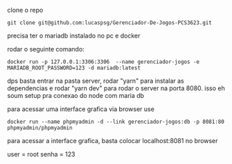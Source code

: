 clone o repo

```
git clone git@github.com:lucaspsg/Gerenciador-De-Jogos-PCS3623.git
```

precisa ter o mariadb instalado no pc e docker

rodar o seguinte comando:

```
docker run -p 127.0.0.1:3306:3306  --name gerenciador-jogos -e MARIADB_ROOT_PASSWORD=123 -d mariadb:latest 
```

dps basta entrar na pasta server, rodar "yarn" para instalar as dependencias e rodar "yarn dev" para rodar o server na porta 8080.
isso eh soum setup pra conexao do node com maria db

para acessar uma interface grafica via browser use 

```
docker run --name phpmyadmin -d --link gerenciador-jogos:db -p 8081:80 phpmyadmin/phpmyadmin
```
para acessar a interface grafica, basta colocar localhost:8081 no browser

user = root 
senha = 123
